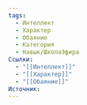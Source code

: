 ```yaml
---
tags:
  - Интеллект
  - Характер
  - Обаяние
  - Категория
  - Навык/ШколаЭфира
Ссылки:
  - "[[Интеллект]]"
  - "[[Характер]]"
  - "[[Обаяние]]"
Источник:
---
```

